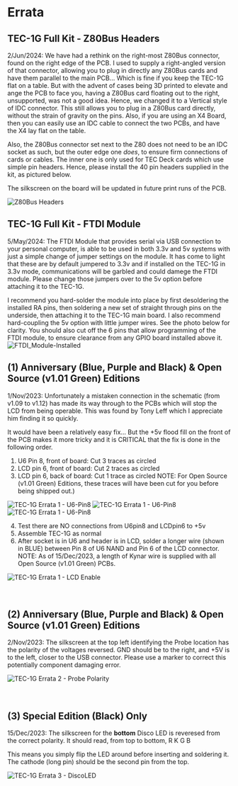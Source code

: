 # Errata

## TEC-1G Full Kit - Z80Bus Headers
2/Jun/2024: We have had a rethink on the right-most Z80Bus connector, found on the right edge of the PCB. I used to supply a right-angled version of that connector, allowing you to plug in directly any Z80Bus cards and have them parallel to the main PCB... Which is fine if you keep the TEC-1G flat on a table. But with the advent of cases being 3D printed to elevate and ange the PCB to face you, having a Z80Bus card floating out to the right, unsupported, was not a good idea. Hence, we changed it to a Vertical style of IDC connector. This still allows you to plug in a Z80Bus card directly, without the strain of gravity on the pins. Also, if you are using an X4 Board, then you can easily use an IDC cable to connect the two PCBs, and have the X4 lay flat on the table.

Also, the Z80Bus connector set next to the Z80 does not need to be an IDC socket as such, but the outer edge one *does*, to ensure firm connections of cards or cables. The inner one is only used for TEC Deck cards which use simple pin headers. Hence, please install the 40 pin headers supplied in the kit, as pictured below.

The silkscreen on the board will be updated in future print runs of the PCB.

![Z80Bus Headers](/pictures/Z80Bus_Headers.jpg)


## TEC-1G Full Kit - FTDI Module
5/May/2024: The FTDI Module that provides serial via USB connection to your personal computer, is able to be used in both 3.3v and 5v systems with just a simple change of jumper settings on the module. It has come to light that these are by default jumpered to 3.3v and if installed on the TEC-1G in 3.3v mode, communications will be garbled and could damege the FTDI module. Please change those jumpers over to the 5v option before attaching it to the TEC-1G.

I recommend you hard-solder the module into place by first desoldering the installed RA pins, then soldering a new set of straight through pins on the underside, then attaching it to the TEC-1G main board. I also recommend hard-coupling the 5v option with little jumper wires. See the photo below for clarity. You should also cut off the 6 pins that allow programming of the FTDI module, to ensure clearance from any GPIO board installed above it.
![FTDI_Module-Installed](https://github.com/MarkJelic/TEC-1G/assets/13119623/e6274ab8-48a5-4dfd-b4b8-a8880055fb49)


## (1) Anniversary (Blue, Purple and Black) & Open Source (v1.01 Green) Editions
1/Nov/2023: Unfortunately a mistaken connection in the schematic (from v1.09 to v1.12) has made its way through to the PCBs which will stop the LCD from being operable. This was found by Tony Leff which I appreciate him finding it so quickly.

It would have been a relatively easy fix... But the +5v flood fill on the front of the PCB makes it more tricky and it is CRITICAL that the fix is done in the following order.

1. U6 Pin 8, front of board: Cut 3 traces as circled
2. LCD pin 6, front of board: Cut 2 traces as circled
3. LCD pin 6, back of board: Cut 1 trace as circled
NOTE: For Open Source (v1.01 Green) Editions, these traces will have been cut for you before being shipped out.)

![TEC-1G Errata 1 - U6-Pin8](/pictures/PCB-Fix_U6P8.jpg)
![TEC-1G Errata 1 - U6-Pin8](/pictures/PCB-Fix_LCDp6_Top.jpg)
![TEC-1G Errata 1 - U6-Pin8](/pictures/PCB-Fix_LCDp6_Bot.jpg)

4. Test there are NO connections from U6pin8 and LCDpin6 to +5v
5. Assemble TEC-1G as normal
6. After socket is in U6 and header is in LCD, solder a longer wire (shown in BLUE) between Pin 8 of U6 NAND and Pin 6 of the LCD connector.
NOTE: As of 15/Dec/2023, a length of Kynar wire is supplied with all Open Source (v1.01 Green) PCBs.

![TEC-1G Errata 1 - LCD Enable](/pictures/Bodge_Wire.jpg)
<br>
<br>
<br>
## (2) Anniversary (Blue, Purple and Black) & Open Source (v1.01 Green) Editions
2/Nov/2023: The silkscreen at the top left identifying the Probe location has the polarity of the voltages reversed.
GND should be to the right, and +5V is to the left, closer to the USB connector.
Please use a marker to correct this potentially component damaging error.

![TEC-1G Errata 2 - Probe Polarity](/pictures/Probe_Silkscreen.jpg)
<br>
<br>
<br>
## (3) Special Edition (Black) Only
15/Dec/2023: The silkscreen for the <b>bottom</b> Disco LED is reveresed from the correct polarity.
It should read, from top to bottom, R K G B

This means you simply flip the LED around before inserting and soldering it. The cathode (long pin) should be the second pin from the top.

![TEC-1G Errata 3 - DiscoLED](/pictures/DiscoLED_Silkscreen.jpg)
